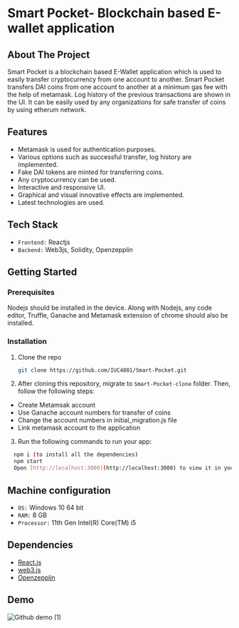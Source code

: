 # Smart Pocket- Blockchain based E-wallet application

## About The Project

Smart Pocket is a blockchain based E-Wallet application which is used to easily transfer cryptocurrency from one account to another. Smart Pocket transfers DAI coins from one account to another at a minimum gas fee with the help of metamask. Log history of the previous transactions are shown in the UI. It can be easily used by any organizations for safe transfer of coins by using etherum network. 

## Features

- Metamask is used for authentication purposes.
- Various options such as successful transfer, log history are implemented.
- Fake DAI tokens are minted for transferring coins.
- Any cryptocurrency can be used.
- Interactive and responsive UI.
- Graphical and visual innovative effects are implemented.
- Latest technologies are used.


## Tech Stack

- `Frontend:` Reactjs
- `Backend:` Web3js, Solidity, Openzepplin

<!-- GETTING STARTED -->
## Getting Started


### Prerequisites

Nodejs should be installed in the device. Along with Nodejs, any code editor, Truffle, Ganache and Metamask extension of chrome should also be installed.

### Installation

1. Clone the repo
   ```sh
   git clone https://github.com/IUC4801/Smart-Pocket.git
   ```
   
2. After cloning this repository, migrate to ```Smart-Pocket-clone``` folder. Then, follow the following steps:
- Create Metamsak account
- Use Ganache account numbers for transfer of coins
- Change the account numbers in initial_migration.js file
- Link metamask account to the application

3. Run the following commands to run your app:
```bash
  npm i (to install all the dependencies)
  npm start
  Open [http://localhost:3000](http://localhost:3000) to view it in your browser.
```
## Machine configuration
- `OS:` Windows 10 64 bit
- `RAM:` 8 GB 
- `Processor:` 11th Gen Intel(R) Core(TM) i5


## Dependencies
* [React.js](https://reactjs.org/)
* [web3.js](https://web3js.readthedocs.io/en/v1.7.3/)
* [Openzepplin](https://openzeppelin.com/)

## Demo
![Github demo (1)](https://user-images.githubusercontent.com/61285140/165579040-a655b0a8-55f3-49d4-a525-40bc8d15ca8d.gif)





